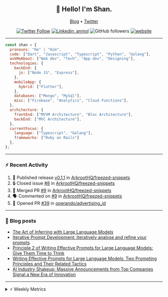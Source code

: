 <h2 align="center">👋 Hello! I'm Shan.</h2>
<p align="center">
  <a href="https://medium.com/feed/@shan-shaji">Blog</a> •
  <a href="https://twitter.com/intent/follow?screen_name=shan__shaji">Twitter</a>
</p>

<p align="center"><a href="https://twitter.com/intent/follow?screen_name=shan__shaji"><img src="https://img.shields.io/twitter/follow/shan__shaji?style=flat" alt="Twitter Follow"></a>
<a href="https://www.linkedin.com/in/shan-shaji/"><img src="https://img.shields.io/badge/shan-shaji?style=flat-square&amp;logo=Linkedin&amp;logoColor=white&amp;link=https://www.linkedin.com/in/shan-shaji/" alt="Linkedin: anmol"></a>
<img src="https://img.shields.io/github/followers/shan-shaji?label=Follow&amp;style=social" alt="GitHub followers">
<a href="http://shan-shaji.github.io/"><img src="https://img.shields.io/badge/Website-46a2f1.svg?&amp;style=flat-square&amp;logo=Google-Chrome&amp;logoColor=white&amp;link=http://shan-shaji.github.io/" alt="website"></a></p>

<hr>

```javascript
const shan = {
  pronouns: "He" | "Him",
  code: ["Dart", "Javascript", "Typescript", "Python", "Golang"],
  askMeAbout: ["Web dev", "Tech", "App dev", "Designing"],
  technologies: {
    backEnd: {
      js: ["Node JS", "Express"],
    },
    mobileApp: {
      hybrid: ["Flutter"],
    },
    databases: ["Mongo", "MySql"],
    misc: ["Firebase", "Analytics", "Cloud Functions"],
  },
  architecture: {
    frontEnd: ["MVVM Architecture", "Bloc Architecture"],
    backEnd: ["MVC Architecture"],
  },
  currentFocus: {
    language: ["Typescript", "Golang"],
    frameworks: ["Ruby on Rails"]
  },
};
```

---

### ⚡ Recent Activity

<!--START_SECTION:activity-->
1. 🚀 Published release [v0.1.1](https://github.com/ArkrootHQ/freezed-snippets/releases/tag/v0.1.1) in [ArkrootHQ/freezed-snippets](https://github.com/ArkrootHQ/freezed-snippets)
2. 🔒 Closed issue [#8](https://github.com/ArkrootHQ/freezed-snippets/issues/8) in [ArkrootHQ/freezed-snippets](https://github.com/ArkrootHQ/freezed-snippets)
3. 🎉 Merged PR [#9](https://github.com/ArkrootHQ/freezed-snippets/pull/9) in [ArkrootHQ/freezed-snippets](https://github.com/ArkrootHQ/freezed-snippets)
4. 🗣 Commented on [#9](https://github.com/ArkrootHQ/freezed-snippets/pull/9#issuecomment-1879682019) in [ArkrootHQ/freezed-snippets](https://github.com/ArkrootHQ/freezed-snippets)
5. 💪 Opened PR [#39](https://github.com/operando/advertising_id/pull/39) in [operando/advertising_id](https://github.com/operando/advertising_id)
<!--END_SECTION:activity-->

---

### 📕 Blog posts

<!-- BLOG-POST-LIST:START -->
- [The Art of Inferring with Large Language Models](https://dev.to/arkroot/the-art-of-inferring-with-large-language-models-243m)
- [Iterative Prompt Development: Iteratively analyse and refine your prompts](https://dev.to/arkroot/iterative-prompt-development-iteratively-analyse-and-refine-your-prompts-3ibl)
- [Principle 2 of Writing Effective Prompts for Large Language Models: Give Them Time to Think](https://dev.to/arkroot/principle-2-of-writing-effective-prompts-for-large-language-models-give-them-time-to-think-25j3)
- [Writing Effective Prompts for Large Language Models: Two Prompting Principles and Their Related Tactics](https://dev.to/arkroot/writing-effective-prompts-for-large-language-models-two-prompting-principles-and-their-related-tactics-151a)
- [AI Industry Shakeup: Massive Announcements from Top Companies Signal a New Era of Innovation](https://dev.to/shanshaji/ai-industry-shakeup-massive-announcements-from-top-companies-signal-a-new-era-of-innovation-pj7)
<!-- BLOG-POST-LIST:END -->

<hr>
<details>
    <summary>⚡ Weekly Metrics</summary>
    <p>
    
<!--START_SECTION:waka-->
![Code Time](http://img.shields.io/badge/Code%20Time-2%2C763%20hrs%2018%20mins-blue)

![Profile Views](http://img.shields.io/badge/Profile%20Views-0-blue)

**🐱 My GitHub Data** 

> 📦 ? Used in GitHub's Storage 
 > 
> 🏆 50 Contributions in the Year 2024
 > 
> 💼 Opted to Hire
 > 
> 📜 99 Public Repositories 
 > 
> 🔑 0 Private Repositories 
 > 
**I'm a Night 🦉** 

```text
🌞 Morning                8803 commits        ████░░░░░░░░░░░░░░░░░░░░░   17.28 % 
🌆 Daytime                15663 commits       ████████░░░░░░░░░░░░░░░░░   30.75 % 
🌃 Evening                19701 commits       ██████████░░░░░░░░░░░░░░░   38.68 % 
🌙 Night                  6765 commits        ███░░░░░░░░░░░░░░░░░░░░░░   13.28 % 
```
📅 **I'm Most Productive on Friday** 

```text
Monday                   8971 commits        ████░░░░░░░░░░░░░░░░░░░░░   17.61 % 
Tuesday                  8896 commits        ████░░░░░░░░░░░░░░░░░░░░░   17.47 % 
Wednesday                6615 commits        ███░░░░░░░░░░░░░░░░░░░░░░   12.99 % 
Thursday                 9371 commits        █████░░░░░░░░░░░░░░░░░░░░   18.40 % 
Friday                   9698 commits        █████░░░░░░░░░░░░░░░░░░░░   19.04 % 
Saturday                 3713 commits        ██░░░░░░░░░░░░░░░░░░░░░░░   07.29 % 
Sunday                   3668 commits        ██░░░░░░░░░░░░░░░░░░░░░░░   07.20 % 
```


📊 **This Week I Spent My Time On** 

```text
🕑︎ Time Zone: Asia/Kolkata

💬 Programming Languages: 
Other                    1 hr 19 mins        █████████████████████░░░░   83.85 % 
Markdown                 8 mins              ██░░░░░░░░░░░░░░░░░░░░░░░   09.22 % 
JSON                     3 mins              █░░░░░░░░░░░░░░░░░░░░░░░░   03.53 % 
Git Config               1 min               ░░░░░░░░░░░░░░░░░░░░░░░░░   01.36 % 
TypeScript               1 min               ░░░░░░░░░░░░░░░░░░░░░░░░░   01.25 % 

🔥 Editors: 
VS Code                  1 hr 34 mins        █████████████████████████   100.00 % 

🐱‍💻 Projects: 
flakey                   1 hr 19 mins        █████████████████████░░░░   83.85 % 
flakey-mjml              12 mins             ███░░░░░░░░░░░░░░░░░░░░░░   13.41 % 
freezed-snippets         1 min               ░░░░░░░░░░░░░░░░░░░░░░░░░   01.33 % 
homeday-functions        1 min               ░░░░░░░░░░░░░░░░░░░░░░░░░   01.32 % 
turbo-flutter            0 secs              ░░░░░░░░░░░░░░░░░░░░░░░░░   00.09 % 

💻 Operating System: 
Mac                      1 hr 34 mins        █████████████████████████   100.00 % 
```

**I Mostly Code in Dart** 

```text
Dart                     50 repos            ███████████░░░░░░░░░░░░░░   44.25 % 
Python                   6 repos             █░░░░░░░░░░░░░░░░░░░░░░░░   05.31 % 
C++                      3 repos             █░░░░░░░░░░░░░░░░░░░░░░░░   02.65 % 
Swift                    1 repo              ░░░░░░░░░░░░░░░░░░░░░░░░░   00.88 % 
Shell                    1 repo              ░░░░░░░░░░░░░░░░░░░░░░░░░   00.88 % 
```




 Last Updated on 12/01/2024 18:51:34 UTC
<!--END_SECTION:waka-->

</p>
 </details>

